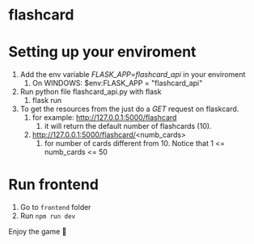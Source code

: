 # flashcard

# Setting up your enviroment
1. Add the env variable *FLASK_APP=flashcard_api* in your enviroment
	1. On WINDOWS: $env:FLASK_APP = "flashcard_api"
2. Run python file flashcard_api.py with flask
	1. flask run
3. To get the resources from the just do a *GET* request on flaskcard.
	1. for example: http://127.0.0.1:5000/flashcard
		1. it will return the default number of flashcards (10).
	2. http://127.0.0.1:5000/flashcard/<numb_cards>
		1. for number of cards different from 10. Notice that 1 <= numb_cards <= 50

# Run frontend
1. Go to `frontend` folder
2. Run `npm run dev`

Enjoy the game 🙌